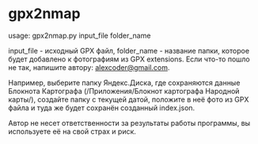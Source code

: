 # gpx2nmap

usage: gpx2nmap.py input_file folder_name

input_file - исходный GPX файл, folder_name - название папки, которое будет добавлено к фотографиям из GPX extensions. Если что-то пошло не так, напишите автору: alexcoder@gmail.com.

Например, выберите папку Яндекс.Диска, где сохраняются данные Блокнота Картографа (/Приложения/Блокнот картографа Народной карты/), создайте папку с текущей датой, положите в неё фото из GPX файла и туда же будет сохранён созданный index.json.

Автор не несет ответственности за результаты работы программы, вы используете её на свой страх и риск.
